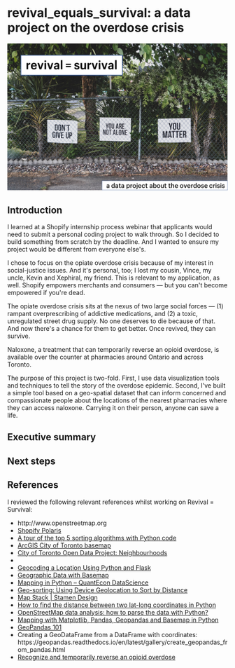# revival_equals_survival: a data project on the overdose crisis

<img src="img/revival_hero_image-dan-meyers-unsplash.png">

## Introduction
I learned at a Shopify internship process webinar that applicants would need to submit a personal coding project to walk through. So I decided to build something from scratch by the deadline. And I wanted to ensure my project would be different from everyone else's. 

I chose to focus on the opiate overdose crisis because of my interest in social-justice issues. And it's personal, too; I lost my cousin, Vince, my uncle, Kevin and Xephiral, my friend. This is relevant to my application, as well. Shopify empowers merchants and consumers — but you can't become empowered if you're dead. 

The opiate overdose crisis sits at the nexus of two large social forces — (1) rampant overprescribing of addictive medications, and (2) a toxic, unregulated street drug supply. No one deserves to die because of that. And now there's a chance for them to get better. Once revived, they can survive.

Naloxone, a treatment that can temporarily reverse an opioid overdose, is available over the counter at pharmacies around Ontario and across Toronto. 

The purpose of this project is two-fold. First, I use data visualization tools and techniques to tell the story of the overdose epidemic. Second, I've built a simple tool based on a geo-spatial dataset that can inform concerned and compassionate people about the locations of the nearest pharmacies where they can access naloxone. Carrying it on their person, anyone can save a life. 





## Executive summary

## Next steps

## References
I reviewed the following relevant references whilst working on Revival = Survival:
<ul> 
<li>http://www.openstreetmap.org</li>
<li><a href='https://polaris.shopify.com'>Shopify Polaris</a></li>
<li><a href='https://medium.com/@george.seif94/a-tour-of-the-top-5-sorting-algorithms-with-python-code-43ea9aa02889'>A tour of the top 5 sorting algorithms with Python code</a></li>
<li><a href='https://www.arcgis.com/home/webmap/viewer.html?webmap=b44592265a7e405d95be7d811e1a52ef'>ArcGIS City of Toronto basemap</a></li>
<li><a href='https://open.toronto.ca/dataset/neighbourhoods/'>City of Toronto Open Data Project: Neighbourhoods</a></li>
<li><a href='https://medium.com/@lisachen_7431/using-folium-to-visualize-distribution-of-public-services-in-140-toronto-neighbourhoods-e53271b7f43f?sk=cac47558e62ead38bd07e0e335f49c44&fbclid=IwAR2N5CnDwXumLtgUajXNiEWy8SP8IFGah8klYc8eIhkki-mOeel6YrJATDo'></a></li>
<li><a href='https://developer.here.com/blog/understanding-geocoding-with-python'>Geocoding a Location Using Python and Flask</a></li> 
<li><a href='https://jakevdp.github.io/PythonDataScienceHandbook/04.13-geographic-data-with-basemap.html'>Geographic Data with Basemap</a></li>
<li><a href='https://datascience.quantecon.org/applications/maps.html'>Mapping in Python – QuantEcon DataScience</a></li>
<li><a href='https://mobiforge.com/design-development/geo-sorting-using-device-geolocation-to-sort-distance'>Geo-sorting: Using Device Geolocation to Sort by Distance</a></li>
<li><a href='http://maps.stamen.com'>Map Stack | Stamen Design</a></li>
<li><a href='https://www.kite.com/python/answers/how-to-find-the-distance-between-two-lat-long-coordinates-in-python'>How to find the distance between two lat-long coordinates in Python</a></li>
<li><a href='https://oslandia.com/en/2017/07/03/openstreetmap-data-analysis-how-to-parse-the-data-with-python/'>OpenStreetMap data analysis: how to parse the data with Python?</li></a>
<li><a href='https://towardsdatascience.com/mapping-with-matplotlib-pandas-geopandas-and-basemap-in-python-d11b57ab5dac'>Mapping with Matplotlib, Pandas, Geopandas and Basemap in Python</a></li>
<li><a href='https://towardsdatascience.com/geopandas-101-plot-any-data-with-a-latitude-and-longitude-on-a-map-98e01944b972'>GeoPandas 101</a></li>
<li>
Creating a GeoDataFrame from a DataFrame with coordinates: https://geopandas.readthedocs.io/en/latest/gallery/create_geopandas_from_pandas.html</li>
<li><a href='https://www.ontario.ca/page/get-naloxone-kits-free'>Recognize and temporarily reverse an opioid overdose</a></li>
</ul>
